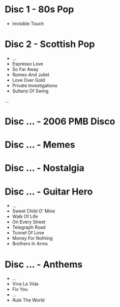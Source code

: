 # Disc 1 - 80s Pop

-   Invisible Touch

# Disc 2 - Scottish Pop

-   ...
-   Espresso Love
-   So Far Away
-   Romeo And Juliet
-   Love Over Gold
-   Private Investigations
-   Sultans Of Swing

...

# Disc ... - 2006 PMB Disco

# Disc ... - Memes

# Disc ... - Nostalgia

# Disc ... - Guitar Hero

-   ...
-   Sweet Child O' Mine
-   Walk Of Life
-   On Every Street
-   Telegraph Road
-   Tunnel Of Love
-   Money For Nothing
-   Brothers In Arms

# Disc ... - Anthems

-   ...
-   Viva La Vida
-   Fix You
-   ...
-   Rule The World

